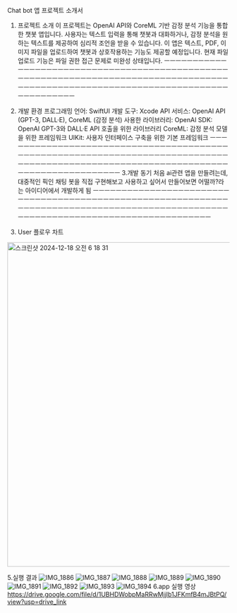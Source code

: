 Chat bot 앱 프로젝트 소개서

1. 프로젝트 소개
이 프로젝트는 OpenAI API와 CoreML 기반 감정 분석 기능을 통합한 챗봇 앱입니다. 사용자는 텍스트 입력을 통해 챗봇과 대화하거나, 감정 분석을 원하는 텍스트를 제공하여 심리적 조언을 받을 수 있습니다. 이 앱은 텍스트, PDF, 이미지 파일을 업로드하여 챗봇과 상호작용하는 기능도 제공할 예정입니다. 현재 파일 업로드 기능은 파일 권한 접근 문제로 미완성 상태입니다.
ㅡㅡㅡㅡㅡㅡㅡㅡㅡㅡㅡㅡㅡㅡㅡㅡㅡㅡㅡㅡㅡㅡㅡㅡㅡㅡㅡㅡㅡㅡㅡㅡㅡㅡㅡㅡㅡㅡㅡㅡㅡㅡㅡㅡㅡㅡㅡㅡㅡㅡㅡㅡㅡㅡㅡㅡㅡㅡㅡㅡㅡㅡㅡㅡㅡㅡㅡㅡㅡㅡㅡㅡㅡㅡㅡㅡㅡㅡㅡㅡㅡㅡㅡㅡㅡㅡㅡㅡㅡㅡㅡㅡㅡㅡㅡㅡㅡㅡㅡㅡㅡㅡㅡㅡㅡㅡㅡㅡㅡㅡㅡㅡㅡㅡㅡㅡㅡㅡㅡㅡㅡㅡㅡㅡㅡㅡㅡㅡㅡㅡㅡㅡ


2. 개발 환경
프로그래밍 언어: SwiftUI
개발 도구: Xcode 
API 서비스: OpenAI API (GPT-3, DALL·E), CoreML (감정 분석)
사용한 라이브러리:
OpenAI SDK: OpenAI GPT-3와 DALL·E API 호출을 위한 라이브러리
CoreML: 감정 분석 모델을 위한 프레임워크
UIKit: 사용자 인터페이스 구축을 위한 기본 프레임워크
ㅡㅡㅡㅡㅡㅡㅡㅡㅡㅡㅡㅡㅡㅡㅡㅡㅡㅡㅡㅡㅡㅡㅡㅡㅡㅡㅡㅡㅡㅡㅡㅡㅡㅡㅡㅡㅡㅡㅡㅡㅡㅡㅡㅡㅡㅡㅡㅡㅡㅡㅡㅡㅡㅡㅡㅡㅡㅡㅡㅡㅡㅡㅡㅡㅡㅡㅡㅡㅡㅡㅡㅡㅡㅡㅡㅡㅡㅡㅡㅡㅡㅡㅡㅡㅡㅡㅡㅡㅡㅡㅡㅡㅡㅡㅡㅡㅡㅡㅡㅡㅡㅡㅡㅡㅡㅡㅡㅡㅡㅡㅡㅡㅡㅡㅡㅡㅡㅡㅡㅡㅡㅡㅡㅡㅡㅡㅡㅡㅡㅡㅡㅡ
3.개발 동기
처음 ai관련 앱을 만들려는데, 대중적인 픽인 채팅 봇을 직접 구현해보고 사용하고 싶어서 만들어보면 어떨까?라는 아이디어에서 개발하게 됨
ㅡㅡㅡㅡㅡㅡㅡㅡㅡㅡㅡㅡㅡㅡㅡㅡㅡㅡㅡㅡㅡㅡㅡㅡㅡㅡㅡㅡㅡㅡㅡㅡㅡㅡㅡㅡㅡㅡㅡㅡㅡㅡㅡㅡㅡㅡㅡㅡㅡㅡㅡㅡㅡㅡㅡㅡㅡㅡㅡㅡㅡㅡㅡㅡㅡㅡㅡㅡㅡㅡㅡㅡㅡㅡㅡㅡㅡㅡㅡㅡㅡㅡㅡㅡㅡㅡㅡㅡㅡㅡㅡㅡㅡㅡㅡㅡㅡㅡㅡㅡㅡㅡㅡㅡㅡㅡㅡㅡㅡㅡㅡㅡㅡㅡㅡㅡㅡㅡㅡㅡㅡㅡㅡㅡㅡㅡㅡㅡㅡㅡㅡㅡ
4. User 플로우 차트

<img width="735" alt="스크린샷 2024-12-18 오전 6 18 31" src="https://github.com/user-attachments/assets/6282e2eb-396a-417f-8ac4-a88894f0b54f" />

5.실행 결과
![IMG_1886](https://github.com/user-attachments/assets/22cfed48-9910-452f-b0e2-aca3c8c55b5a)
![IMG_1887](https://github.com/user-attachments/assets/2e54638e-0b4e-4b88-b47c-8ff3ffe14bdc)
![IMG_1888](https://github.com/user-attachments/assets/094e42cf-1e81-4e34-afc9-916398e53207)
![IMG_1889](https://github.com/user-attachments/assets/b823a6cc-d770-4a61-b782-8d8597839d96)
![IMG_1890](https://github.com/user-attachments/assets/cb679dce-1c1a-4097-9d59-3f51f717cd78)
![IMG_1891](https://github.com/user-attachments/assets/cc225153-120f-4696-ae30-ace3a90ca981)
![IMG_1892](https://github.com/user-attachments/assets/b76322cd-be05-4d7c-ab28-97d623ffb733)
![IMG_1893](https://github.com/user-attachments/assets/669a3dab-9813-43d0-a6cd-288b18dd514d)
![IMG_1894](https://github.com/user-attachments/assets/20b7d41a-80e7-4251-a53a-bfd710ae3a7d)
6.app 실행 영상
https://drive.google.com/file/d/1UBHDWobpMaRRwMjjlb1JFKmfB4mJBtPQ/view?usp=drive_link
